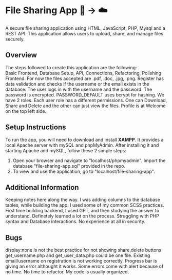 # File Sharing App :page_facing_up: → :cloud:

A secure file sharing application using HTML, JavaScript, PHP, Mysql and a REST API. This application allows users to upload, share, and manage files securely.

## Overview

The steps followed to create this application are the following: <br>
Basic Frontend, Database Setup, API, Connections, Refactoring, Polishing Frontend.
For now the files accepted are .pdf, .doc, .jpg, .png.
Register has data validation and checks if the username or the email exists in the database.
The user logs in with the username and the password.
The password is encrypted. PASSWORD_DEFAULT uses bcrypt for hashing.
We have 2 roles. Each user role has a different permissions. One can Download, Share and Delete and the other can just view the files.
Profile is at Welcome on the top left side.

## Setup Instructions

To run the app, you will need to download and install <b>XAMPP</b>. It provides a local Apache server with mySQL and phpMyAdmin. After installing it and starting Apache and mySQL, follow these 2 simple steps:

1. Open your browser and navigate to "localhost/phpmyadmin". Import the database "file-sharing-app.sql" provided in the repo.
2. To view and use the application, go to "localhost/file-sharing-app".

## Additional Information

Keeping notes here along the way.
I was adding columns to the database tables, while building the app.
I used some of my common SCSS practices.
First time building backend, I used GPT, and then studying the answer to understand. Definetely learned a lot on the process.
Struggling with PHP syntax and Database interactions.
No experience at all in security.

## Bugs

display:none is not the best practice for not showing share,delete buttons
get_username.php and get_user_data.php could be one file.
Existing email/username on registration is not working correctly.
Progress bar is giving an error althought it works.
Some errors come with alert because of no time.
No time to refactor. My code is usually organized.
